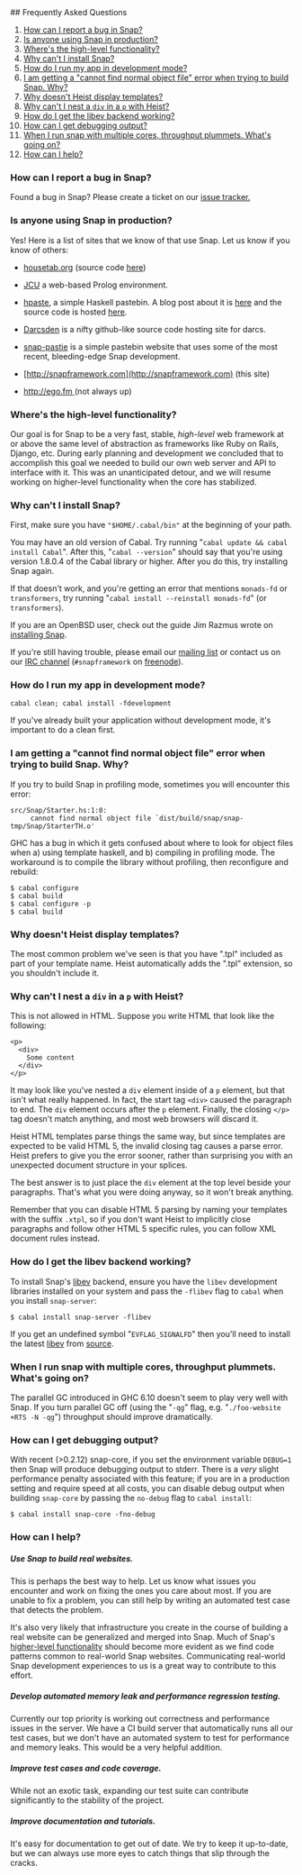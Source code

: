 <div id="faqspage">
## Frequently Asked Questions

<div class="faqs">

1. [How can I report a bug in Snap?         ](#how-can-i-report-a-bug-in-snap)
1. [Is anyone using Snap in production?     ](#is-anyone-using-snap-in-production)
1. [Where's the high-level functionality?   ](#wheres-the-high-level-functionality)
1. [Why can't I install Snap?               ](#why-cant-i-install-snap)
1. [How do I run my app in development mode?](#how-do-i-run-my-app-in-development-mode)
1. [I am getting a "cannot find normal object file" error when trying to build Snap. Why?](#i-am-getting-a-cannot-find-normal-object-file-error-when-trying-to-build-snap.-why)
1. [Why doesn't Heist display templates?    ](#why-doesnt-heist-display-templates)
1. [Why can't I nest a `div` in a `p` with Heist?](#why-cant-i-nest-a-div-in-a-p-with-heist)
1. [How do I get the libev backend working? ](#how-do-i-get-the-libev-backend-working)
1. [How can I get debugging output?         ](#how-can-i-get-debugging-output)
1. [When I run snap with multiple cores, throughput plummets. What's going on?](#when-i-run-snap-with-multiple-cores-throughput-plummets.-whats-going-on)
1. [How can I help?                         ](#how-can-i-help)

</div>



### How can I report a bug in Snap?

Found a bug in Snap? Please create a ticket on our
[issue tracker.](http://github.com/snapframework/snap-core/issues)


### Is anyone using Snap in production?

Yes!  Here is a list of sites that we know of that use Snap.  Let us know if
you know of others:

  -  [housetab.org](http://housetab.org) (source code [here](http://darcsden.com/position/housetab/))

  -  [JCU](https://github.com/norm2782/JCU) a web-based Prolog environment.

  -  [hpaste](http://hpaste.org/), a simple Haskell pastebin.  A blog post
     about it is [here](http://chrisdone.com/posts/2011-06-05-postgres-hpaste-edsls.html)
     and the source code is hosted [here](https://github.com/chrisdone/amelie).

  -  [Darcsden](http://darcsden.com) is a nifty github-like source
     code hosting site for darcs.

  -  [snap-pastie](https://github.com/Palmik/snap-pastie) is a simple pastebin
     website that uses some of the most recent, bleeding-edge Snap development.

  -  [http://snapframework.com](http://snapframework.com) (this site)

  -  [http://ego.fm           ](http://ego.fm) (not always up)


### Where's the high-level functionality?

Our goal is for Snap to be a very fast, stable, *high-level* web framework at
or above the same level of abstraction as frameworks like Ruby on Rails,
Django, etc.  During early planning and development we concluded that to
accomplish this goal we needed to build our own web server and API to interface
with it.  This was an unanticipated detour, and we will resume working on
higher-level functionality when the core has stabilized.


### Why can't I install Snap?

First, make sure you have `"$HOME/.cabal/bin"` at the beginning of your path.

You may have an old version of Cabal.  Try running "`cabal update && cabal
install Cabal`".  After this, "`cabal --version`" should say that you're using
version 1.8.0.4 of the Cabal library or higher.  After you do this, try
installing Snap again.

If that doesn't work, and you're getting an error that mentions `monads-fd` or
`transformers`, try running "`cabal install --reinstall monads-fd`"
(or `transformers`).

If you are an OpenBSD user, check out the guide Jim Razmus wrote on [installing
Snap](http://www.bonetruck.org/2010/10/quick-start-to-web-app-development-with-the-snap-framework-and-openbsd.html).

If you're still having trouble, please email our [mailing
list](http://mailman-mail5.webfaction.com/listinfo/snap) or contact us on our
[IRC channel](http://webchat.freenode.net/?channels=snapframework&uio=d4)
(`#snapframework` on [freenode](http://freenode.net/)).


### How do I run my app in development mode?

`cabal clean; cabal install -fdevelopment`

If you've already built your application without development mode, it's
important to do a clean first.


### I am getting a "cannot find normal object file" error when trying to build Snap. Why?

If you try to build Snap in profiling mode, sometimes you will encounter this error:

~~~~~~~~ {.shell}
src/Snap/Starter.hs:1:0:
     cannot find normal object file `dist/build/snap/snap-tmp/Snap/StarterTH.o'
~~~~~~~~

GHC has a bug in which it gets confused about where to look for object files
when a) using template haskell, and b) compiling in profiling mode. The
workaround is to compile the library without profiling, then reconfigure and
rebuild:

~~~~~~~ {.shell}
$ cabal configure
$ cabal build
$ cabal configure -p
$ cabal build
~~~~~~~

### Why doesn't Heist display templates?

The most common problem we've seen is that you have ".tpl" included as part of
your template name.  Heist automatically adds the ".tpl" extension, so you
shouldn't include it.

### Why can't I nest a `div` in a `p` with Heist?

This is not allowed in HTML.  Suppose you write HTML that look like the
following:

~~~~~~ {.html}
<p>
  <div>
    Some content
  </div>
</p>
~~~~~~

It may look like you've nested a `div` element inside of a `p` element, but
that isn't what really happened.  In fact, the start tag `<div>` caused the
paragraph to end.  The `div` element occurs after the `p` element.  Finally,
the closing `</p>` tag doesn't match anything, and most web browsers will
discard it.

Heist HTML templates parse things the same way, but since templates are
expected to be valid HTML 5, the invalid closing tag causes a parse error.
Heist prefers to give you the error sooner, rather than surprising you with
an unexpected document structure in your splices.

The best answer is to just place the `div` element at the top level beside
your paragraphs.  That's what you were doing anyway, so it won't break
anything.

Remember that you can disable HTML 5 parsing by naming your templates with the
suffix `.xtpl`, so if you don't want Heist to implicitly close paragraphs and
follow other HTML 5 specific rules, you can follow XML document rules instead.

### How do I get the libev backend working?

To install Snap's [libev](http://software.schmorp.de/pkg/libev.html) backend,
ensure you have the `libev` development libraries installed on your system and
pass the `-flibev` flag to `cabal` when you install `snap-server`:

~~~~~~ {.shell}
$ cabal install snap-server -flibev
~~~~~~

If you get an undefined symbol "`EVFLAG_SIGNALFD`" then you'll need to
install the latest [libev](http://software.schmorp.de/pkg/libev.html)
from [source](http://dist.schmorp.de/libev/).


### When I run snap with multiple cores, throughput plummets. What's going on?

The parallel GC introduced in GHC 6.10 doesn't seem to play very well with
Snap. If you turn parallel GC off (using the "`-qg`" flag, e.g. "`./foo-website
+RTS -N -qg`") throughput should improve dramatically.


### How can I get debugging output?

With recent (>0.2.12) snap-core, if you set the environment variable `DEBUG=1`
then Snap will produce debugging output to stderr. There is a *very* slight
performance penalty associated with this feature; if you are in a production
setting and require speed at all costs, you can disable debug output when
building `snap-core` by passing the `no-debug` flag to `cabal install`:

~~~~~~~~ {.shell}
$ cabal install snap-core -fno-debug
~~~~~~~~


### How can I help?

##### Use Snap to build real websites.

This is perhaps the best way to help.  Let us know what issues you encounter
and work on fixing the ones you care about most.  If you are unable to fix a
problem, you can still help by writing an automated test case that detects the
problem.

It's also very likely that infrastructure you create in the course of building
a real website can be generalized and merged into Snap.  Much of Snap's
[higher-level functionality](#wheres-the-high-level-functionality) should
become more evident as we find code patterns common to real-world Snap
websites.  Communicating real-world Snap development experiences to us is a
great way to contribute to this effort.

##### Develop automated memory leak and performance regression testing.

Currently our top priority is working out correctness and performance issues in
the server.  We have a CI build server that automatically runs all our test
cases, but we don't have an automated system to test for performance and memory
leaks.  This would be a very helpful addition.


##### Improve test cases and code coverage.

While not an exotic task, expanding our test suite can contribute significantly
to the stability of the project.


##### Improve documentation and tutorials.

It's easy for documentation to get out of date.  We try to keep it up-to-date,
but we can always use more eyes to catch things that slip through the cracks.


</div>
